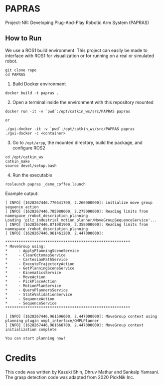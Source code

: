 # PAPRAS
Project-NR: Developing Plug-And-Play Robotic Arm System (PAPRAS)

## How to Run

We use a ROS1 build environment. This project can easily be made to interface with ROS1 for visualization or for running on a real or simulated robot.
```
git clone repo
cd PAPRAS
```

1. Build Docker environment
```
docker build -t papras .
```

2. Open a terminal inside the environment with this repository mounted
```
docker run -it -v `pwd`:/opt/catkin_ws/src/PAPRAS papras

or 

./gui-docker -it -v `pwd`:/opt/catkin_ws/src/PAPRAS papras
./gui-docker -c <container>
```

3. Go to `/opt/arpp`, the mounted directory, build the package, and configure ROS2
```
cd /opt/catkin_ws
catkin_make
source devel/setup.bash
```

4. Run the executable
```
roslaunch papras _demo_coffee.launch
```
Example output:
```
[ INFO] [1628267446.776641700, 2.266000000]: initialize move group sequence action
[ INFO] [1628267446.785980000, 2.275000000]: Reading limits from namespace /robot_description_planning
Loading 'pilz_industrial_motion_planner/MoveGroupSequenceService'...
[ INFO] [1628267446.871081900, 2.358000000]: Reading limits from namespace /robot_description_planning
[ INFO] [1628267446.961461200, 2.447000000]: 

********************************************************
* MoveGroup using: 
*     - ApplyPlanningSceneService
*     - ClearOctomapService
*     - CartesianPathService
*     - ExecuteTrajectoryAction
*     - GetPlanningSceneService
*     - KinematicsService
*     - MoveAction
*     - PickPlaceAction
*     - MotionPlanService
*     - QueryPlannersService
*     - StateValidationService
*     - SequenceAction
*     - SequenceService
********************************************************

[ INFO] [1628267446.961596600, 2.447000000]: MoveGroup context using planning plugin ompl_interface/OMPLPlanner
[ INFO] [1628267446.961666700, 2.447000000]: MoveGroup context initialization complete

You can start planning now!
```

# Credits
This code was written by Kazuki Shin, Dhruv Mathur and Sankalp Yamsani. The grasp detection code was adapted from 2020 PickNik Inc.

